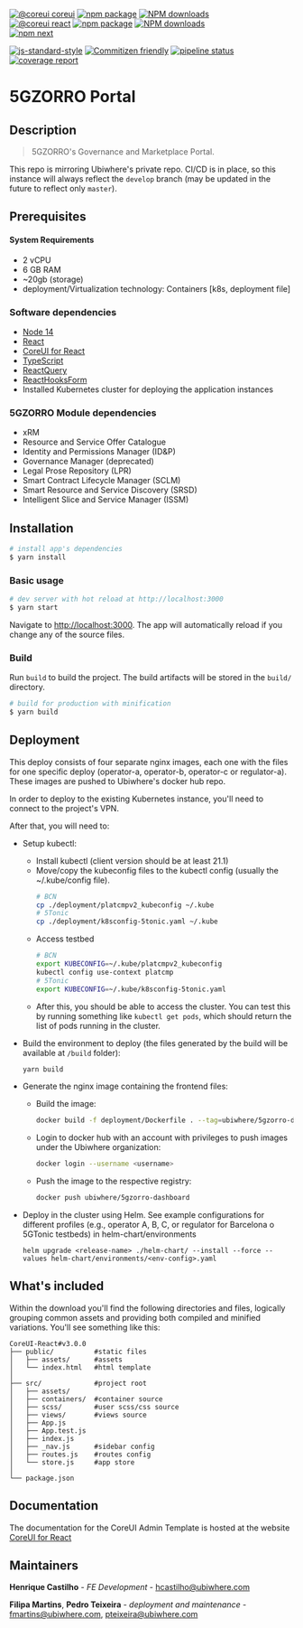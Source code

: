 [![@coreui coreui](https://img.shields.io/badge/@coreui%20-coreui-lightgrey.svg?style=flat-square)](https://github.com/coreui/coreui)
[![npm package][npm-coreui-badge]][npm-coreui]
[![NPM downloads][npm-coreui-download]][npm-coreui]  
[![@coreui react](https://img.shields.io/badge/@coreui%20-react-lightgrey.svg?style=flat-square)](https://github.com/coreui/react)
[![npm package][npm-coreui-react-badge]][npm-coreui-react]
[![NPM downloads][npm-coreui-react-download]][npm-coreui-react]  
[![npm next][npm-next]][npm]

[npm-coreui]: https://www.npmjs.com/package/@coreui/coreui
[npm-coreui-badge]: https://img.shields.io/npm/v/@coreui/coreui.png?style=flat-square
[npm-coreui-download]: https://img.shields.io/npm/dm/@coreui/coreui.svg?style=flat-square
[npm-coreui-react]: https://www.npmjs.com/package/@coreui/react
[npm-coreui-react-badge]: https://img.shields.io/npm/v/@coreui/react.png?style=flat-square
[npm-coreui-react-download]: https://img.shields.io/npm/dm/@coreui/react.svg?style=flat-square
[npm-next]: https://img.shields.io/npm/v/@coreui/react/next.png?style=flat-square
[npm]: https://www.npmjs.com/package/@coreui/react

[![js-standard-style](https://img.shields.io/badge/code%20style-standard-brightgreen.svg)](http://standardjs.com)
[![Commitizen friendly](https://img.shields.io/badge/commitizen-friendly-brightgreen.svg)](http://commitizen.github.io/cz-cli/)
<a href="https://gitlab.ubiwhere.com/5GZORRO/GUI/-/commits/develop"><img alt="pipeline status" src="https://gitlab.ubiwhere.com/5GZORRO/GUI/badges/develop/pipeline.svg" /></a>
<a href="https://gitlab.ubiwhere.com/5GZORRO/GUI/-/commits/develop"><img alt="coverage report" src="https://gitlab.ubiwhere.com/5GZORRO/GUI/badges/develop/coverage.svg" /></a>

# 5GZORRO Portal

## Description 

> 5GZORRO's Governance and Marketplace Portal.

This repo is mirroring Ubiwhere's private repo. 
CI/CD is in place, so this instance will always reflect the `develop` branch (may be updated in the future to reflect only `master`). 

## Prerequisites

#### System Requirements
- 2 vCPU
- 6 GB RAM
- ~20gb (storage)
- deployment/Virtualization technology: Containers [k8s, deployment file]

### Software dependencies
- [Node 14](https://nodejs.org/en/download/package-manager/)
- [React](https://pt-br.reactjs.org/)
- [CoreUI for React](https://coreui.io/react/)
- [TypeScript](https://www.typescriptlang.org/)
- [ReactQuery](https://react-query.tanstack.com/)
- [ReactHooksForm](https://react-hook-form.com/)
- Installed Kubernetes cluster for deploying the application instances

### 5GZORRO Module dependencies
- xRM
- Resource and Service Offer Catalogue
- Identity and Permissions Manager (ID&P)
- Governance Manager (deprecated)
- Legal Prose Repository (LPR)
- Smart Contract Lifecycle Manager (SCLM)
- Smart Resource and Service Discovery (SRSD)
- Intelligent Slice and Service Manager (ISSM)

## Installation
``` bash
# install app's dependencies
$ yarn install
```

### Basic usage

``` bash
# dev server with hot reload at http://localhost:3000
$ yarn start
```

Navigate to [http://localhost:3000](http://localhost:3000). The app will automatically reload if you change any of the source files.

### Build

Run `build` to build the project. The build artifacts will be stored in the `build/` directory.

```bash
# build for production with minification
$ yarn build
```

## Deployment

This deploy consists of four separate nginx images, each one with the files for one specific deploy (operator-a, operator-b, operator-c or regulator-a). These images are pushed to Ubiwhere's docker hub repo.

In order to deploy to the existing Kubernetes instance, you'll need to connect to the project's VPN.

After that, you will need to:

* Setup kubectl: 

    * Install kubectl (client version should be at least 21.1)
    * Move/copy the kubeconfig files to the kubectl config (usually the ~/.kube/config file).
        ```bash
        # BCN
        cp ./deployment/platcmpv2_kubeconfig ~/.kube
        # 5Tonic
        cp ./deployment/k8sconfig-5tonic.yaml ~/.kube
        ```
    * Access testbed
        ```bash
        # BCN
        export KUBECONFIG=~/.kube/platcmpv2_kubeconfig
        kubectl config use-context platcmp
        # 5Tonic
        export KUBECONFIG=~/.kube/k8sconfig-5tonic.yaml
        ```
    * After this, you should be able to access the cluster. You can test this by running something like `kubectl get pods`, which should return the list of pods running in the cluster.

* Build the environment to deploy (the files generated by the build will be available at `/build` folder):
    ```bash
    yarn build
    ```

* Generate the nginx image containing the frontend files:
    
    * Build the image: 
        ```bash
        docker build -f deployment/Dockerfile . --tag=ubiwhere/5gzorro-dashboard
        ```

    * Login to docker hub with an account with privileges to push images under the Ubiwhere organization: 
        ```bash
        docker login --username <username>
        ```

    * Push the image to the respective registry:
      ```bash
      docker push ubiwhere/5gzorro-dashboard
      ```

* Deploy in the cluster using Helm.  See example configurations for different profiles (e.g., operator A, B, C, or regulator for Barcelona o 5GTonic testbeds) in helm-chart/environments
    ```
    helm upgrade <release-name> ./helm-chart/ --install --force --values helm-chart/environments/<env-config>.yaml
    ```
  
## What's included

Within the download you'll find the following directories and files, logically grouping common assets and providing both compiled and minified variations. You'll see something like this:

```
CoreUI-React#v3.0.0
├── public/          #static files
│   ├── assets/      #assets
│   └── index.html   #html template
│
├── src/             #project root
│   ├── assets/  
│   ├── containers/  #container source
│   ├── scss/        #user scss/css source
│   ├── views/       #views source
│   ├── App.js
│   ├── App.test.js
│   ├── index.js
│   ├── _nav.js      #sidebar config
│   ├── routes.js    #routes config
│   └── store.js     #app store
│
└── package.json
```

## Documentation

The documentation for the CoreUI Admin Template is hosted at the website [CoreUI for React](https://coreui.io/react/)

## Maintainers
**Henrique Castilho** - *FE Development* - hcastilho@ubiwhere.com

**Filipa Martins**, **Pedro Teixeira** - *deployment and maintenance* - fmartins@ubiwhere.com, pteixeira@ubiwhere.com
